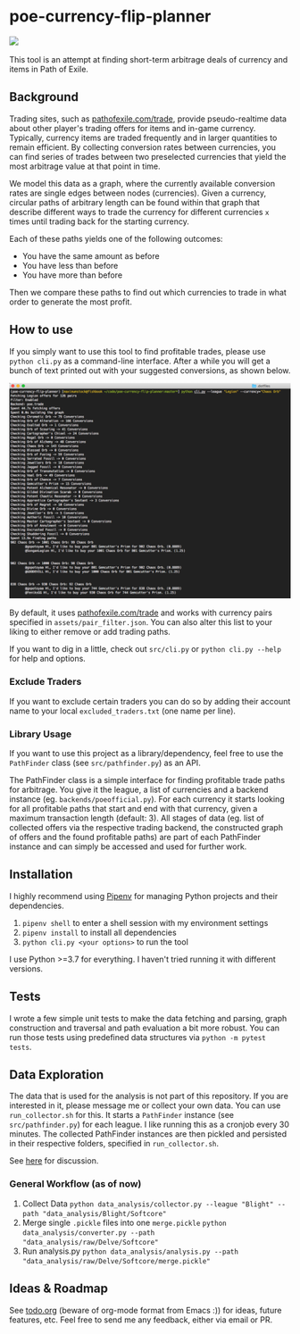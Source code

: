 # poe-currency-flip-planner

![](https://api.travis-ci.com/maximumstock/poe-currency-flip-planner.svg?branch=master)

This tool is an attempt at finding short-term arbitrage deals of currency and items in Path of Exile.

## Background

Trading sites, such as [pathofexile.com/trade](https://pathofexile.com/trade/exchange), provide
pseudo-realtime data about other player's trading offers for items and in-game currency.
Typically, currency items are traded frequently and in larger quantities to remain efficient.
By collecting conversion rates between currencies, you can find series of trades between two
preselected currencies that yield the most arbitrage value at that point in time.

We model this data as a graph, where the currently available conversion rates are
single edges between nodes (currencies).
Given a currency, circular paths of arbitrary length can be found within that graph that
describe different ways to trade the currency for different currencies `x` times until
trading back for the starting currency.

Each of these paths yields one of the following outcomes:

- You have the same amount as before
- You have less than before
- You have more than before

Then we compare these paths to find out which currencies to trade in what order to generate
the most profit.

## How to use

If you simply want to use this tool to find profitable trades,
please use `python cli.py` as a command-line interface.
After a while you will get a bunch of text printed out with your suggested conversions,
as shown below.

![](examples/result_screenshot.png)

By default, it uses [pathofexile.com/trade](https://pathofexile.com/trade/exchange) and
works with currency pairs specified in `assets/pair_filter.json`.
You can also alter this list to your liking to either remove or add trading paths.

If you want to dig in a little, check out `src/cli.py` or `python cli.py --help` for help
and options.

### Exclude Traders

If you want to exclude certain traders you can do so by adding their account name
to your local `excluded_traders.txt` (one name per line).

### Library Usage

If you want to use this project as a library/dependency, feel free to use the
`PathFinder` class (see `src/pathfinder.py`) as an API.

The PathFinder class is a simple interface for finding profitable trade paths for arbitrage.
You give it the league, a list of currencies and a backend instance (eg. `backends/poeofficial.py`).
For each currency it starts looking for all profitable paths that start and end with that
currency, given a maximum transaction length (default: 3).
All stages of data (eg. list of collected offers via the respective trading backend, the
constructed graph of offers and the found profitable paths) are part of each PathFinder
instance and can simply be accessed and used for further work.

## Installation

I highly recommend using [Pipenv](https://github.com/pypa/pipenv) for managing
Python projects and their dependencies.

1. `pipenv shell` to enter a shell session with my environment settings
2. `pipenv install` to install all dependencies
3. `python cli.py <your options>` to run the tool

I use Python >=3.7 for everything. I haven't tried running it with different versions.

## Tests

I wrote a few simple unit tests to make the data fetching and parsing, graph
construction and traversal and path evaluation a bit more robust. You can run
those tests using predefined data structures via `python -m pytest tests`.

## Data Exploration

The data that is used for the analysis is not part of this repository.
If you are interested in it, please message me or collect your own data.
You can use `run_collector.sh` for this.
It starts a `PathFinder` instance (see `src/pathfinder.py`) for each league.
I like running this as a cronjob every 30 minutes.
The collected PathFinder instances are then pickled and persisted in their respective folders,
specified in `run_collector.sh`.

See [here](data_analysis/README.md) for discussion.

### General Workflow (as of now)

1. Collect Data
   `python data_analysis/collector.py --league "Blight" --path "data_analysis/Blight/Softcore"`
2. Merge single `.pickle` files into one `merge.pickle`
   `python data_analysis/converter.py --path "data_analysis/raw/Delve/Softcore"`
3. Run analysis.py
   `python data_analysis/analysis.py --path "data_analysis/raw/Delve/Softcore/merge.pickle"`

## Ideas & Roadmap

See [todo.org](todo.org) (beware of org-mode format from Emacs :)) for ideas, future features, etc. Feel free to send
me any feedback, either via email or PR.
